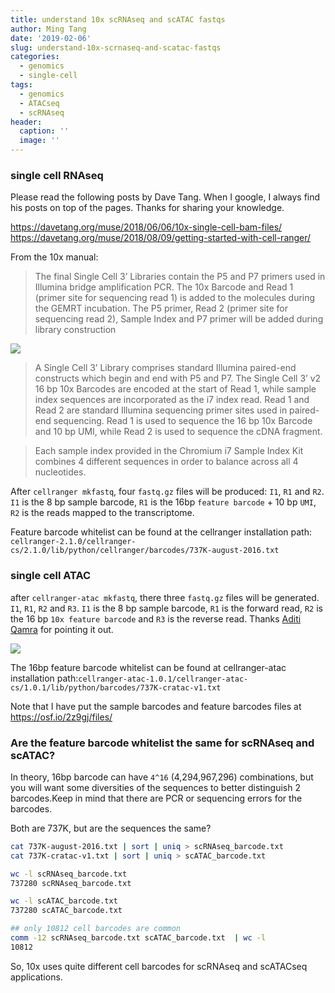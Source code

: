 ```yaml
---
title: understand 10x scRNAseq and scATAC fastqs
author: Ming Tang
date: '2019-02-06'
slug: understand-10x-scrnaseq-and-scatac-fastqs
categories:
  - genomics
  - single-cell
tags:
  - genomics
  - ATACseq
  - scRNAseq
header:
  caption: ''
  image: ''
---
```



### single cell RNAseq

Please read the following posts by Dave Tang. When I google, I always find his posts on top of the pages. Thanks for sharing your knowledge.

https://davetang.org/muse/2018/06/06/10x-single-cell-bam-files/
https://davetang.org/muse/2018/08/09/getting-started-with-cell-ranger/

From the 10x manual:

>The final Single Cell 3’ Libraries contain the P5 and P7 primers used in Illumina bridge amplification PCR. The 10x Barcode and Read 1 (primer site for sequencing read 1) is added to the molecules during the GEMRT incubation. The P5 primer, Read 2 (primer site for sequencing read 2), Sample Index and P7 primer will be added during library construction

![](/img/posts_img/rnaseq_library.png)

>A Single Cell 3’ Library comprises standard Illumina paired-end constructs which begin and end with P5 and P7. The Single Cell 3’ v2 16 bp 10x Barcodes are encoded at the start of Read 1, while sample index sequences are incorporated as the i7 index read. Read 1 and Read 2 are standard Illumina sequencing primer sites used in paired-end sequencing. Read 1 is used to sequence the 16 bp 10x Barcode and 10 bp UMI, while Read 2 is used to sequence the cDNA fragment.

>Each sample index provided in the Chromium i7 Sample Index Kit combines 4 different sequences in order to balance across all 4 nucleotides.

After `cellranger mkfastq`, four `fastq.gz` files will be produced: `I1`, `R1` and `R2`. `I1` is the 8 bp sample barcode, `R1` is the 16bp `feature barcode` + 10 bp `UMI`, `R2` is the reads mapped to the transcriptome.

Feature barcode whitelist can be found at the cellranger installation path:  `cellranger-2.1.0/cellranger-cs/2.1.0/lib/python/cellranger/barcodes/737K-august-2016.txt`

### single cell ATAC

after `cellranger-atac mkfastq`, there three `fastq.gz` files will be generated. `I1`, `R1`, `R2` and `R3`.
`I1` is the 8 bp sample barcode, `R1` is the forward read, `R2` is the 16 bp `10x feature barcode` and `R3` is the reverse read. Thanks [Aditi Qamra](https://twitter.com/Itti_Q) for pointing it out.

![](/img/posts_img/atac_library.png)

The 16bp feature barcode whitelist can be found at cellranger-atac installation path:`cellranger-atac-1.0.1/cellranger-atac-cs/1.0.1/lib/python/barcodes/737K-cratac-v1.txt`

Note that I have put the sample barcodes and feature barcodes files at https://osf.io/2z9gj/files/

### Are the feature barcode whitelist the same for scRNAseq and scATAC?

In theory, 16bp barcode can have `4^16` (4,294,967,296) combinations, but you will want some diversities of the sequences to better distinguish 2 barcodes.Keep in mind that there are PCR or sequencing errors for the barcodes.

Both are 737K, but are the sequences the same?

```bash
cat 737K-august-2016.txt | sort | uniq > scRNAseq_barcode.txt
cat 737K-cratac-v1.txt | sort | uniq > scATAC_barcode.txt

wc -l scRNAseq_barcode.txt
737280 scRNAseq_barcode.txt

wc -l scATAC_barcode.txt
737280 scATAC_barcode.txt

## only 10812 cell barcodes are common  
comm -12 scRNAseq_barcode.txt scATAC_barcode.txt  | wc -l
10812
```
So, 10x uses quite different cell barcodes for scRNAseq and scATACseq applications.